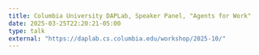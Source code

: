 ```yaml
---
title: Columbia University DAPLab, Speaker Panel, "Agents for Work"
date: 2025-03-25T22:20:21-05:00
type: talk
external: "https://daplab.cs.columbia.edu/workshop/2025-10/"
---
```

